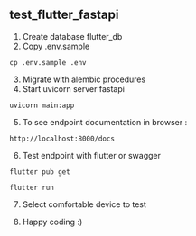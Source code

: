## test_flutter_fastapi

1. Create database flutter_db
2. Copy .env.sample
```
cp .env.sample .env

```

3. Migrate with alembic procedures
4. Start uvicorn server fastapi 
```
uvicorn main:app
```
5. To see endpoint documentation in browser :
```
http://localhost:8000/docs
```

6. Test endpoint with flutter or swagger
```
flutter pub get

flutter run
```
7. Select comfortable device to test

8. Happy coding :)
